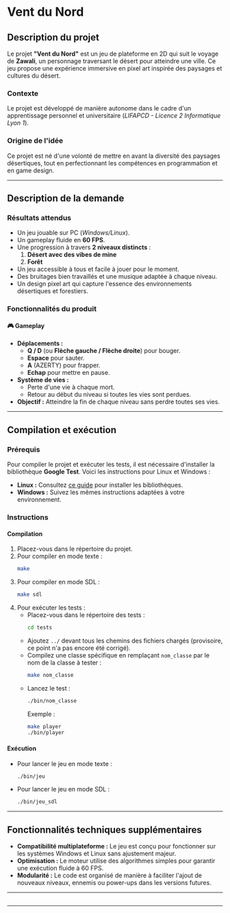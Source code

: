 # Vent du Nord

## Description du projet

Le projet **"Vent du Nord"** est un jeu de plateforme en 2D qui suit le voyage de **Zawali**, un personnage traversant le désert pour atteindre une ville. Ce jeu propose une expérience immersive en pixel art inspirée des paysages et cultures du désert.

### Contexte

Le projet est développé de manière autonome dans le cadre d'un apprentissage personnel et universitaire (*LIFAPCD - Licence 2 Informatique Lyon 1*).

### Origine de l'idée

Ce projet est né d'une volonté de mettre en avant la diversité des paysages désertiques, tout en perfectionnant les compétences en programmation et en game design.

---

## Description de la demande

### Résultats attendus

- Un jeu jouable sur PC (*Windows/Linux*).
- Un gameplay fluide en **60 FPS**.
- Une progression à travers **2 niveaux distincts** :
  1. **Désert avec des vibes de mine**
  2. **Forêt**
- Un jeu accessible à tous et facile à jouer pour le moment.
- Des bruitages bien travaillés et une musique adaptée à chaque niveau.
- Un design pixel art qui capture l'essence des environnements désertiques et forestiers.

### Fonctionnalités du produit

#### 🎮 Gameplay

- **Déplacements :**
  - **Q / D** (ou **Flèche gauche / Flèche droite**) pour bouger.
  - **Espace** pour sauter.
  - **A** (AZERTY) pour frapper.
  - **Echap** pour mettre en pause.
- **Système de vies :**
  - Perte d'une vie à chaque mort.
  - Retour au début du niveau si toutes les vies sont perdues.
- **Objectif :** Atteindre la fin de chaque niveau sans perdre toutes ses vies.

---

## Compilation et exécution

### Prérequis

Pour compiler le projet et exécuter les tests, il est nécessaire d'installer la bibliothèque **Google Test**. Voici les instructions pour Linux et Windows :

- **Linux :** Consultez [ce guide](https://github.com/google/googletest/blob/main/googletest/README.md) pour installer les bibliothèques.
- **Windows :** Suivez les mêmes instructions adaptées à votre environnement.

### Instructions

#### Compilation

1. Placez-vous dans le répertoire du projet.
2. Pour compiler en mode texte :
   ```bash
   make
   ```
3. Pour compiler en mode SDL :
   ```bash
   make sdl
   ```
4. Pour exécuter les tests :
   - Placez-vous dans le répertoire des tests :
     ```bash
     cd tests
     ```
   - Ajoutez `../` devant tous les chemins des fichiers chargés (provisoire, ce point n'a pas encore été corrigé).
   - Compilez une classe spécifique en remplaçant `nom_classe` par le nom de la classe à tester :
     ```bash
     make nom_classe
     ```
   - Lancez le test :
     ```bash
     ./bin/nom_classe
     ```
     Exemple :
     ```bash
     make player
     ./bin/player
     ```

#### Exécution

- Pour lancer le jeu en mode texte :
  ```bash
  ./bin/jeu
  ```
- Pour lancer le jeu en mode SDL :
  ```bash
  ./bin/jeu_sdl
  ```

---

## Fonctionnalités techniques supplémentaires

- **Compatibilité multiplateforme :** Le jeu est conçu pour fonctionner sur les systèmes Windows et Linux sans ajustement majeur.
- **Optimisation :** Le moteur utilise des algorithmes simples pour garantir une exécution fluide à 60 FPS.
- **Modularité :** Le code est organisé de manière à faciliter l'ajout de nouveaux niveaux, ennemis ou power-ups dans les versions futures.

---

##

---

